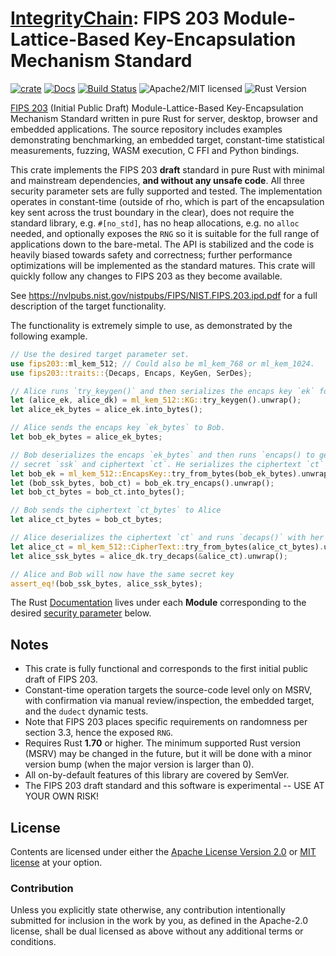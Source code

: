 # [IntegrityChain]: FIPS 203 Module-Lattice-Based Key-Encapsulation Mechanism Standard

[![crate][crate-image]][crate-link]
[![Docs][docs-image]][docs-link]
[![Build Status][build-image]][build-link]
![Apache2/MIT licensed][license-image]
![Rust Version][rustc-image]

[FIPS 203] (Initial Public Draft) Module-Lattice-Based Key-Encapsulation Mechanism Standard written in pure Rust for
server, desktop, browser and embedded applications. The source repository includes examples demonstrating benchmarking, 
an embedded target, constant-time statistical measurements, fuzzing, WASM execution, C FFI and Python bindings.

This crate implements the FIPS 203 **draft** standard in pure Rust with minimal and mainstream dependencies, **and 
without any unsafe code**. All three security parameter sets are fully supported and tested. The implementation operates
in constant-time (outside of rho, which is part of the encapsulation key sent across the trust boundary in the clear), 
does not require the standard library, e.g. `#[no_std]`, has no heap allocations, e.g. no `alloc` needed, and optionally 
exposes the `RNG` so it is suitable for the full range of applications down to the bare-metal. The API is stabilized 
and the code is heavily biased towards safety and  correctness; further performance optimizations will be implemented 
as the standard matures. This crate will quickly follow any changes to FIPS 203 as they become available.

See <https://nvlpubs.nist.gov/nistpubs/FIPS/NIST.FIPS.203.ipd.pdf> for a full description of the target functionality.

The functionality is extremely simple to use, as demonstrated by the following example.

~~~rust
// Use the desired target parameter set.
use fips203::ml_kem_512; // Could also be ml_kem_768 or ml_kem_1024. 
use fips203::traits::{Decaps, Encaps, KeyGen, SerDes};

// Alice runs `try_keygen()` and then serializes the encaps key `ek` for Bob (to bytes).
let (alice_ek, alice_dk) = ml_kem_512::KG::try_keygen().unwrap();
let alice_ek_bytes = alice_ek.into_bytes();

// Alice sends the encaps key `ek_bytes` to Bob.
let bob_ek_bytes = alice_ek_bytes;

// Bob deserializes the encaps `ek_bytes` and then runs `encaps() to get the shared 
// secret `ssk` and ciphertext `ct`. He serializes the ciphertext `ct` for Alice (to bytes).
let bob_ek = ml_kem_512::EncapsKey::try_from_bytes(bob_ek_bytes).unwrap();
let (bob_ssk_bytes, bob_ct) = bob_ek.try_encaps().unwrap();
let bob_ct_bytes = bob_ct.into_bytes();

// Bob sends the ciphertext `ct_bytes` to Alice
let alice_ct_bytes = bob_ct_bytes;

// Alice deserializes the ciphertext `ct` and runs `decaps()` with her decaps key
let alice_ct = ml_kem_512::CipherText::try_from_bytes(alice_ct_bytes).unwrap();
let alice_ssk_bytes = alice_dk.try_decaps(&alice_ct).unwrap();

// Alice and Bob will now have the same secret key
assert_eq!(bob_ssk_bytes, alice_ssk_bytes);
~~~

The Rust [Documentation][docs-link] lives under each **Module** corresponding to the desired
[security parameter](#modules) below.

## Notes

* This crate is fully functional and corresponds to the first initial public draft of FIPS 203.
* Constant-time operation targets the source-code level only on MSRV, with confirmation via 
  manual review/inspection, the embedded target, and the `dudect` dynamic tests.
* Note that FIPS 203 places specific requirements on randomness per section 3.3, hence the exposed `RNG`.
* Requires Rust **1.70** or higher. The minimum supported Rust version (MSRV) may be changed in the future,
  but it will be done with a minor version bump (when the major version is larger than 0).
* All on-by-default features of this library are covered by SemVer.
* The FIPS 203 draft standard and this software is experimental -- USE AT YOUR OWN RISK!

## License

Contents are licensed under either the [Apache License Version 2.0](http://www.apache.org/licenses/LICENSE-2.0)
or [MIT license](http://opensource.org/licenses/MIT) at your option.

### Contribution

Unless you explicitly state otherwise, any contribution intentionally submitted for inclusion in the work by you, as
defined in the Apache-2.0 license, shall be dual licensed as above without any additional terms or conditions.

[//]: # (badges)

[crate-image]: https://buildstats.info/crate/fips203

[crate-link]: https://crates.io/crates/fips203

[docs-image]: https://docs.rs/fips203/badge.svg

[docs-link]: https://docs.rs/fips203/

[build-image]: https://github.com/integritychain/fips203/workflows/test/badge.svg

[build-link]: https://github.com/integritychain/fips203/actions?query=workflow%3Atest
[license-image]: https://img.shields.io/badge/license-Apache2.0/MIT-blue.svg

[rustc-image]: https://img.shields.io/badge/rustc-1.70+-blue.svg

[//]: # (general links)

[IntegrityChain]: https://github.com/integritychain/
[FIPS 203]: https://csrc.nist.gov/pubs/fips/203/ipd
